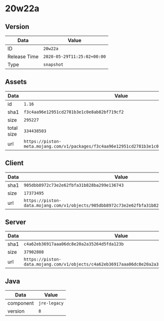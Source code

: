 # 20w22a

## Version

|**Data**        | **Value**                 |
|----------------|-------------------------|
| ID   | ```20w22a```   |
| Release Time   | ```2020-05-29T11:25:02+00:00```   |
| Type   | ```snapshot```   |

## Assets

|**Data**        | **Value**                 |
|----------------|-------------------------|
| id   | ```1.16```   |
| sha1   | ```f3c4aa96e12951cd2781b3e1c0e8ab82bf719cf2```   |
| size   | ```295227```   |
| total size  | ```334438503```  |
| url       | ```https://piston-meta.mojang.com/v1/packages/f3c4aa96e12951cd2781b3e1c0e8ab82bf719cf2/1.16.json``` |

## Client

|**Data**        | **Value**                 |
|----------------|-------------------------|
| sha1   | ```905dbb8972c73e2e62fbfa31b828ba299e136743```   |
| size   | ```17373495```   |
| url       | ```https://piston-data.mojang.com/v1/objects/905dbb8972c73e2e62fbfa31b828ba299e136743/client.jar``` |

## Server

|**Data**        | **Value**                 |
|----------------|-------------------------|
| sha1   | ```c4a62eb36917aaa06dc8e20a2a35264d5fda123b```   |
| size   | ```37902808```   |
| url       | ```https://piston-data.mojang.com/v1/objects/c4a62eb36917aaa06dc8e20a2a35264d5fda123b/server.jar``` |

## Java

|**Data**        | **Value**                 |
|----------------|-------------------------|
| component   | ```jre-legacy```   |
| version   | ```8```   |